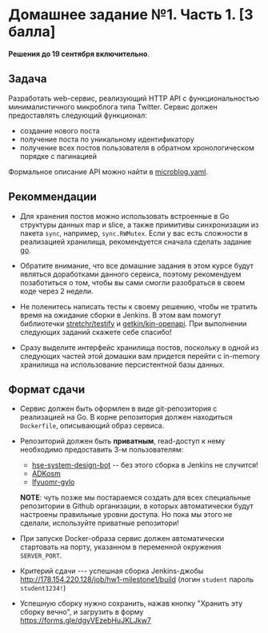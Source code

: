 # Домашнее задание №1. Часть 1. [3 балла]

**Решения до 19 сентября включительно**.

## Задача

Разработать web-сервис, реализующий HTTP API с функциональностью минималистичного микроблога типа Twitter.
Сервис должен предоставлять следующий функционал:
- создание нового поста
- получение поста по уникальному идентификатору
- получение всех постов пользователя в обратном хронологическом порядке с пагинацией

Формальное описание API можно найти в [microblog.yaml](./microblog.yaml).

## Рекоммендации

- Для хранения постов можно использовать встроенные в Go структуры данных map и slice,
а также примитивы синхронизации из пакета ``sync``, например, ``sync.RWMutex``.
  Если у вас есть сложности в реализацией хранилища, рекомендуется сначала сделать задание [go](../go).

- Обратите внимание, что все домашние задания в этом курсе будут являться доработками данного сервиса,
  поэтому рекомендуем позаботиться о том, чтобы вы сами смогли разобраться в своем коде через 2 недели. 

- Не поленитесь написать тесты к своему решению, чтобы не тратить время на ожидание сборки в Jenkins.
  В этом вам помогут библиотечки [stretchr/testify](https://github.com/stretchr/testify) и [getkin/kin-openapi](https://github.com/getkin/kin-openapi#validating-http-requestsresponses).
  При выполнении следующих заданий скажете себе спасибо!

- Сразу выделите интерфейс хранилища постов, 
  поскольку в одной из следующих частей этой домашки вам придется перейти с in-memory хранилища 
  на использование персистентной базы данных.  

## Формат сдачи

- Сервис должен быть оформлен в виде git-репозитория с реализацией на Go.
  В корне репозитория должен находиться ``Dockerfile``, описывающий образ сервиса.

- Репозиторий должен быть **приватным**, read-доступ к нему необходимо предоставить 3-м пользователям:
  - [hse-system-design-bot](https://github.com/hse-system-design-bot) -- без этого сборка в Jenkins не случится!
  - [ADKosm](https://github.com/ADKosm)
  - [lfyuomr-gylo](https://github.com/lfyuomr-gylo)

  **NOTE**: чуть позже мы постараемся создать для всех специальные репозитории в Github организации, 
в которых автоматически будут настроены правильные уровни доступа. 
  Но пока мы этого не сделали, используйте приватные репозитори! 

- При запуске Docker-образа сервис должен автоматически стартовать на порту,
  указанном в переменной окружения `SERVER_PORT`.

- Критерий сдачи --- успешная сборка Jenkins-джобы http://178.154.220.128/job/hw1-milestone1/build
  (логин `student` пароль `student1234!`)

- Успешную сборку нужно сохранить, нажав кнопку "Хранить эту сборку вечно", 
  и загрузить в форму https://forms.gle/dgyVEzebHuJKLJkw7